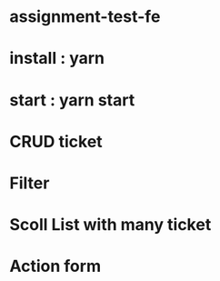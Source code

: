 # assignment-test-fe

# install : yarn

# start : yarn start

# CRUD ticket
# Filter
# Scoll List with many ticket
# Action form